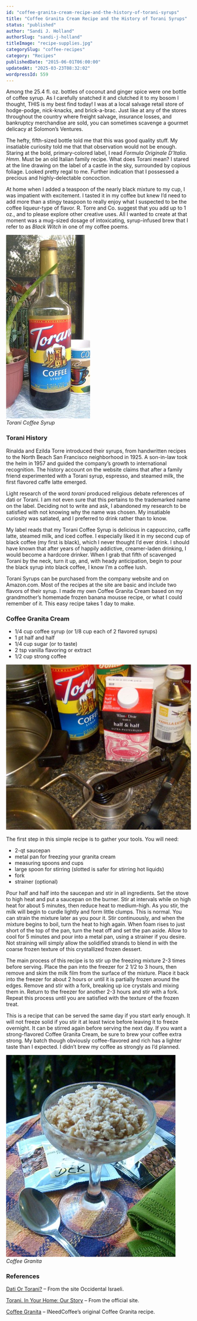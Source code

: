 ```yaml
---
id: "coffee-granita-cream-recipe-and-the-history-of-torani-syrups"
title: "Coffee Granita Cream Recipe and the History of Torani Syrups"
status: "published"
author: "Sandi J. Holland"
authorSlug: "sandi-j-holland"
titleImage: "recipe-supplies.jpg"
categorySlug: "coffee-recipes"
category: "Recipes"
publishedDate: "2015-06-01T06:00:00"
updatedAt: "2025-03-23T08:32:02"
wordpressId: 559
---
```


Among the 25.4 fl. oz. bottles of coconut and ginger spice were one bottle of coffee syrup. As I carefully snatched it and clutched it to my bosom I thought, THIS is my best find today! I was at a local salvage retail store of hodge-podge, nick-knacks, and brick-a-brac. Just like at any of the stores throughout the country where freight salvage, insurance losses, and bankruptcy merchandise are sold, you can sometimes scavenge a gourmet delicacy at Solomon’s Ventures.

The hefty, fifth-sized bottle told me that this was good quality stuff. My insatiable curiosity told me that that observation would not be enough. Staring at the bold, primary-colored label, I read *Formula Originale D’Italia*. *Hmm*. Must be an old Italian family recipe. What does Torani mean? I stared at the line drawing on the label of a castle in the sky, surrounded by copious foliage. Looked pretty regal to me. Further indication that I possessed a precious and highly-delectable concoction.

At home when I added a teaspoon of the nearly black mixture to my cup, I was impatient with excitement. I tasted it in my coffee but knew I’d need to add more than a stingy teaspoon to really enjoy what I suspected to be the coffee liqueur-type of flavor. R. Torre and Co. suggest that you add up to 1 oz., and to please explore other creative uses. All I wanted to create at that moment was a mug-sized dosage of intoxicating, syrup-infused brew that I refer to as *Black Witch* in one of my coffee poems.

![Torani Coffee Syrup](torani11.jpg)  
*Torani Coffee Syrup*

### Torani History

Rinalda and Ezilda Torre introduced their syrups, from handwritten recipes to the North Beach San Francisco neighborhood in 1925. A son-in-law took the helm in 1957 and guided the company’s growth to international recognition. The history account on the website claims that after a family friend experimented with a Torani syrup, espresso, and steamed milk, the first flavored caffe latte emerged.

Light research of the word *torani* produced religious debate references of dati or Torani. I am not even sure that this pertains to the trademarked name on the label. Deciding not to write and ask, I abandoned my research to be satisfied with not knowing why the name was chosen. My insatiable curiosity was satiated, and I preferred to drink rather than to know.

My label reads that my Torani Coffee Syrup is delicious in cappuccino, caffe latte, steamed milk, and iced coffee. I especially liked it in my second cup of black coffee (my first is black), which I never thought I’d ever drink. I should have known that after years of happily addictive, creamer-laden drinking, I would become a hardcore drinker. When I grab that fifth of scavenged Torani by the neck, turn it up, and, with heady anticipation, begin to pour the black syrup into black coffee, I know I’m a coffee lush.

Torani Syrups can be purchased from the company website and on Amazon.com. Most of the recipes at the site are basic and include two flavors of their syrup. I made my own Coffee Granita Cream based on my grandmother’s homemade frozen banana mousse recipe, or what I could remember of it. This easy recipe takes 1 day to make.

### Coffee Granita Cream

-   1/4 cup coffee syrup (or 1/8 cup each of 2 flavored syrups)
-   1 pt half and half
-   1/4 cup sugar (or to taste)
-   2 tsp vanilla flavoring or extract
-   1/2 cup strong coffee

![granita supplies](recipe-supplies.jpg)

The first step in this simple recipe is to gather your tools. You will need:

-   2-qt saucepan
-   metal pan for freezing your granita cream
-   measuring spoons and cups
-   large spoon for stirring (slotted is safer for stirring hot liquids)
-   fork
-   strainer (optional)

Pour half and half into the saucepan and stir in all ingredients. Set the stove to high heat and put a saucepan on the burner. Stir at intervals while on high heat for about 5 minutes, then reduce heat to medium-high. As you stir, the milk will begin to curdle lightly and form little clumps. This is normal. You can strain the mixture later as you pour it. Stir continuously, and when the mixture begins to boil, turn the heat to high again. When foam rises to just short of the top of the pan, turn the heat off and set the pan aside. Allow to cool for 5 minutes and pour into a metal pan, using a strainer if you desire. Not straining will simply allow the solidified strands to blend in with the coarse frozen texture of this crystallized frozen dessert.

The main process of this recipe is to stir up the freezing mixture 2-3 times before serving. Place the pan into the freezer for 2 1/2 to 3 hours, then remove and skim the milk film from the surface of the mixture. Place it back into the freezer for about 2 hours or until it is partially frozen around the edges. Remove and stir with a fork, breaking up ice crystals and mixing them in. Return to the freezer for another 2-3 hours and stir with a fork. Repeat this process until you are satisfied with the texture of the frozen treat.

This is a recipe that can be served the same day if you start early enough. It will not freeze solid if you stir it at least twice before leaving it to freeze overnight. It can be stirred again before serving the next day. If you want a strong-flavored Coffee Granita Cream, be sure to brew your coffee extra strong. My batch though obviously coffee-flavored and rich has a lighter taste than I expected. I didn’t brew my coffee as strongly as I’d planned.

![Coffee Granita](granita.jpg)  
*Coffee Granita*

### References

[Dati Or Torani?](http://web.archive.org/web/20140407233857/http://occidentalisraeli.com/2009/02/05/dati-or-torani/) – From the site Occidental Israeli.

[Torani. In Your Home: Our Story](https://www.torani.com/our-story) – From the official site.

[Coffee Granita](http://ineedcoffee.com/coffee-granita-cream-recipe-and-the-history-of-torani-syrups/) – INeedCoffee’s original Coffee Granita recipe.